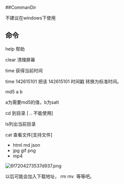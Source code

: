 ##CommanDir

不建议在windows下使用

## 命令

help 帮助

clear 清理屏幕

time  获得当前时间

time 142615101 把该 142615101 时间戳 转换为标准时间。

md5 a b

a为需要md5的值，b为salt

cd 到目录 [ .. 不能使用]

ls列出当前目录

cat 查看文件[支持文件]
* html md json 
* jpg gif png
* mp4

![6f7204273537d937.png](http://bilibara.com/images/2017/04/05/6f7204273537d937.png)

以后可能会加入下载地址， rm mv  等等吧。
